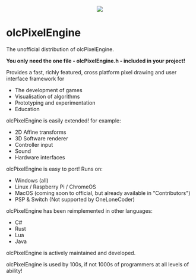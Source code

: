 <p align="center">
  <a href="https://discord.gg/56t9rgTC"> <img src="https://img.shields.io/discord/363114203084488708?logo=discord"> </a>
</p>

# olcPixelEngine
The unofficial distribution of olcPixelEngine.

**You only need the one file - olcPixelEngine.h - included in your project!**

Provides a fast, richly featured, cross platform pixel drawing and user interface framework for
 * The development of games
 * Visualisation of algorithms
 * Prototyping and experimentation
 * Education

olcPixelEngine is easily extended! for example:
 * 2D Affine transforms
 * 3D Software renderer
 * Controller input
 * Sound
 * Hardware interfaces
 
olcPixelEngine is easy to port! Runs on:
 * Windows (all)
 * Linux / Raspberry Pi / ChromeOS
 * MacOS (coming soon to official, but already available in "Contributors")
 * PSP & Switch (Not supported by OneLoneCoder)
 
olcPixelEngine has been reimplemented in other languages:
 * C#
 * Rust
 * Lua
 * Java
  
olcPixelEngine is actively maintained and developed.

olcPixelEngine is used by 100s, if not 1000s of programmers at all levels of ability!



